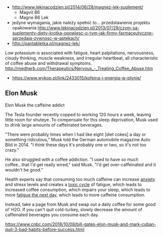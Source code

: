 - http://www.lekinacodzien.pl/2014/06/28/magnez-lek-suplement/
  - Magvit B6
  - Magne B6 Lek
- jedyne wymagania, jakie należy spełnić to… przedstawienie projektu opakowania http://www.lekinacodzien.pl/2013/07/29/czym-sa-suplementy-diety-krotka-opowiesc-o-tym-jak-firmy-farmaceutyczne-sprzedaja-zywnosc-w-aptekach/
- http://pantabletka.pl/magnez-lek/

Low potassium is associated with fatigue, heart palpitations, nervousness, cloudy thinking, muscle weakness, and irregular heartbeat, all characteristic of coffee abuse and withdrawal symptoms.
http://medherb.com/Therapeutics/Nervous_-_Treating_Coffee_Abuse.htm

- https://www.wykop.pl/link/2433015/kofeina-i-energia-w-plynie/

## Elon Musk

Elon Musk the caffeine addict

The Tesla founder recently copped to working 120 hours a week, leaving little room for shuteye. To compensate for this sleep deprivation, Musk used to drink large amounts of caffeinated beverages.

"There were probably times when I had like eight [diet cokes] a day or something ridiculous," Musk told the German automobile magazine Auto Bild in 2014. "I think these days it's probably one or two, so it's not too crazy."

He also struggled with a coffee addiction. "I used to have so much coffee...that I'd get really wired," said Musk. "I'd get over-caffeinated and it wouldn't be good."

Health experts say that consuming too much caffeine can increase [anxiety](https://www.ncbi.nlm.nih.gov/pubmed/25471197) and stress levels and creates a [toxic cycle](https://www.ncbi.nlm.nih.gov/pubmed/28603504) of fatigue, which leads to increased coffee consumption, which impairs your sleep, which leads to more [fatigue the next day](https://www.ncbi.nlm.nih.gov/pmc/articles/PMC3280075/), which leads to more caffeine consumption.

Instead, take a page from Musk and swap out a daily coffee for some good ol' H2O. If you can't quit cold-turkey, slowly decrease the amount of caffeinated beverages you consume each day.

https://www.cnbc.com/2018/10/08/bill-gates-elon-musk-and-mark-cuban-quit-3-bad-habits-before-success.html
